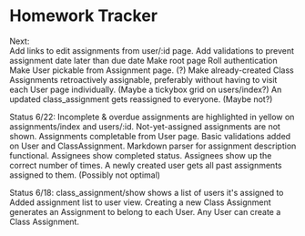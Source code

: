 Homework Tracker
================

Next:  
Add links to edit assignments from user/:id page.
Add validations to prevent assignment date later than due date
Make root page
Roll authentication
Make User pickable from Assignment page. (?)
Make already-created Class Assignments retroactively assignable, preferably without having to visit each User page individually. (Maybe a tickybox grid on users/index?)
An updated class_assignment gets reassigned to everyone. (Maybe not?)

Status 6/22:
Incomplete & overdue assignments are highlighted in yellow on assignments/index and users/:id.
Not-yet-assigned assignments are not shown.
Assignments completable from User page.
Basic validations added on User and ClassAssignment.
Markdown parser for assignment description functional.
Assignees show completed status.
Assignees show up the correct number of times.
A newly created user gets all past assignments assigned to them.  (Possibly not optimal)

Status 6/18:
class_assignment/show shows a list of users it's assigned to
Added assignment list to user view.
Creating a new Class Assignment generates an Assignment to belong to each User.
Any User can create a Class Assignment.  
